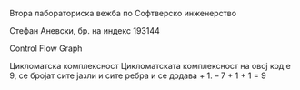 ﻿Втора лабораториска вежба по Софтверско инженерство

Стефан Аневски, бр. на индекс 193144

Control Flow Graph

Цикломатска комплексност
Цикломатската комплексност на овој код е 9, се бројат сите јазли и сите ребра и се додава + 1. – 7 + 1 + 1 = 9



